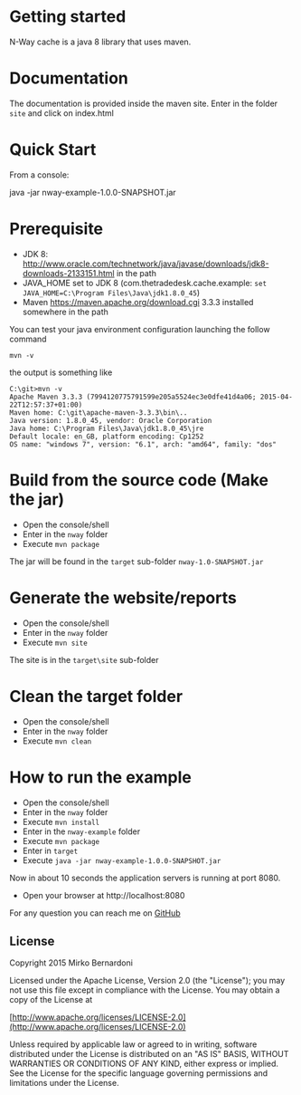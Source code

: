 Getting started
===============

N-Way cache is a java 8 library that uses maven.

Documentation
==============

The documentation is provided inside the maven site.
Enter in the folder `site` and click on index.html

Quick Start
===========

From a console:

java -jar nway-example-1.0.0-SNAPSHOT.jar

Prerequisite
============

* JDK 8: http://www.oracle.com/technetwork/java/javase/downloads/jdk8-downloads-2133151.html in the path
* JAVA_HOME set to JDK 8 (com.thetradedesk.cache.example: `set JAVA_HOME=C:\Program Files\Java\jdk1.8.0_45`)
* Maven https://maven.apache.org/download.cgi  3.3.3 installed somewhere in the path

You can test your java environment configuration launching the follow command

`mvn -v`

the output is something like
 
    C:\git>mvn -v
    Apache Maven 3.3.3 (7994120775791599e205a5524ec3e0dfe41d4a06; 2015-04-22T12:57:37+01:00)
    Maven home: C:\git\apache-maven-3.3.3\bin\..
    Java version: 1.8.0_45, vendor: Oracle Corporation
    Java home: C:\Program Files\Java\jdk1.8.0_45\jre
    Default locale: en_GB, platform encoding: Cp1252
    OS name: "windows 7", version: "6.1", arch: "amd64", family: "dos"


Build from the source code (Make the jar)
=========================================

* Open the console/shell
* Enter in the `nway` folder
* Execute `mvn package`

The jar will be found in the `target` sub-folder `nway-1.0-SNAPSHOT.jar`

Generate the website/reports
============================

* Open the console/shell
* Enter in the `nway` folder
* Execute `mvn site`

The site is in the `target\site` sub-folder

Clean the target folder
========================

* Open the console/shell
* Enter in the `nway` folder
* Execute `mvn clean`

How to run the example
=======================

* Open the console/shell
* Enter in the `nway` folder
* Execute `mvn install`
* Enter in the `nway-example` folder
* Execute `mvn package`
* Enter in `target`
* Execute `java -jar nway-example-1.0.0-SNAPSHOT.jar`

Now in about 10 seconds the application servers is running at port 8080.

* Open your browser at http://localhost:8080

For any question you can reach me on [GitHub](https://github.com/mirko1978)

## License

Copyright 2015 Mirko Bernardoni

Licensed under the Apache License, Version 2.0 (the "License");
you may not use this file except in compliance with the License.
You may obtain a copy of the License at

[http://www.apache.org/licenses/LICENSE-2.0](http://www.apache.org/licenses/LICENSE-2.0)

Unless required by applicable law or agreed to in writing, software
distributed under the License is distributed on an "AS IS" BASIS,
WITHOUT WARRANTIES OR CONDITIONS OF ANY KIND, either express or implied.
See the License for the specific language governing permissions and
limitations under the License.

